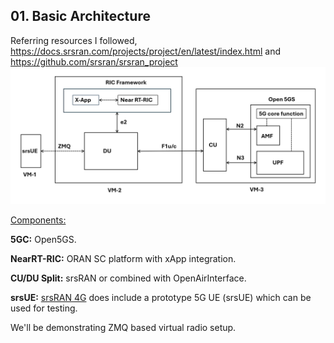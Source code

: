 ## 01. Basic Architecture

Referring resources I followed, \
https://docs.srsran.com/projects/project/en/latest/index.html and 
https://github.com/srsran/srsran_project
![image](5G_network_architecture.png)

  <ins>Components:</ins> 
  
  **5GC:** Open5GS.
  
  **NearRT-RIC:** ORAN SC platform with xApp integration.
  
  **CU/DU Split:** srsRAN or combined with OpenAirInterface.
  
  **srsUE:** [srsRAN 4G](https://github.com/srsran/srsRAN_4G) does include a prototype 5G UE (srsUE) which can be used for testing.

 We'll be demonstrating ZMQ based virtual radio setup.
